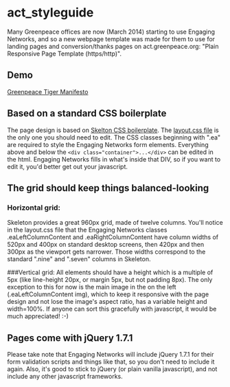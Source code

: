 act_styleguide
==============

Many Greenpeace offices are now (March 2014) starting to use Engaging Networks, and so a new webpage template was made for them to use for landing pages and conversion/thanks pages on act.greenpeace.org: "Plain Responsive Page Template (https/http)".

## Demo

[Greenpeace Tiger Manifesto](https://act.greenpeace.org/ea-action/action?ea.client.id=1844&ea.campaign.id=26367)

## Based on a standard CSS boilerplate

The page design is based on [Skelton CSS boilerplate](http://getskeleton.com/). The [layout.css file](https://act.greenpeace.org/ea-campaign/action.retrievefile.do?ea_fileid=38501) is the only one you should need to edit. The CSS classes beginning with ".ea" are required to style the Engaging Networks form elements. Everything above and below the ```<div class="container">...</div>``` can be edited in the html. Engaging Networks fills in what's inside that DIV, so if you want to edit it, you'd better get out your javascript.

## The grid should keep things balanced-looking

### Horizontal grid: 
Skeleton provides a great 960px grid, made of twelve columns. You'll notice in the layout.css file that the Engaging Networks classes .eaLeftColumnContent and .eaRightColumnContent have column widths of 520px and 400px on standard desktop screens, then 420px and then 300px as the viewport gets narrower. Those widths correspond to the standard ".nine" and ".seven" columns in Skeleton.

###Vertical grid: 
All elements should have a height which is a multiple of 5px (like line-height 20px, or margin 5px, but not padding 8px). The only exception to this for now is the main image in the on the left (.eaLeftColumnContent img), which to keep it responsive with the page design and not lose the image's aspect ratio, has a variable height and width=100%. If anyone can sort this gracefully with javascript, it would be much appreciated! :-)

## Pages come with jQuery 1.7.1
Please take note that Engaging Networks will include jQuery 1.7.1 for their form validation scripts and things like that, so you don't need to include it again. Also, it's good to stick to jQuery (or plain vanilla javascript), and not include any other javascript frameworks.


